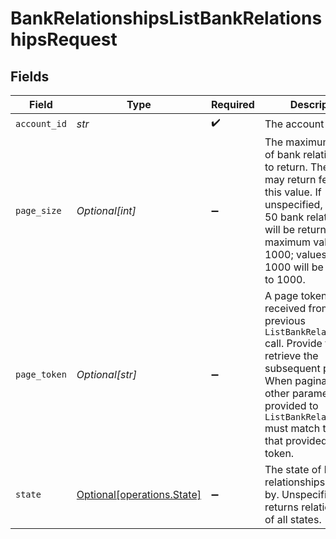 # BankRelationshipsListBankRelationshipsRequest


## Fields

| Field                                                                                                                                                                                                                                          | Type                                                                                                                                                                                                                                           | Required                                                                                                                                                                                                                                       | Description                                                                                                                                                                                                                                    | Example                                                                                                                                                                                                                                        |
| ---------------------------------------------------------------------------------------------------------------------------------------------------------------------------------------------------------------------------------------------- | ---------------------------------------------------------------------------------------------------------------------------------------------------------------------------------------------------------------------------------------------- | ---------------------------------------------------------------------------------------------------------------------------------------------------------------------------------------------------------------------------------------------- | ---------------------------------------------------------------------------------------------------------------------------------------------------------------------------------------------------------------------------------------------- | ---------------------------------------------------------------------------------------------------------------------------------------------------------------------------------------------------------------------------------------------- |
| `account_id`                                                                                                                                                                                                                                   | *str*                                                                                                                                                                                                                                          | :heavy_check_mark:                                                                                                                                                                                                                             | The account id.                                                                                                                                                                                                                                | 01H8FB90ZRRFWXB4XC2JPJ1D4Y                                                                                                                                                                                                                     |
| `page_size`                                                                                                                                                                                                                                    | *Optional[int]*                                                                                                                                                                                                                                | :heavy_minus_sign:                                                                                                                                                                                                                             | The maximum number of bank relationships to return. The service may return fewer than this value. If unspecified, at most 50 bank relationships will be returned. The maximum value is 1000; values above 1000 will be coerced to 1000.        | 100                                                                                                                                                                                                                                            |
| `page_token`                                                                                                                                                                                                                                   | *Optional[str]*                                                                                                                                                                                                                                | :heavy_minus_sign:                                                                                                                                                                                                                             | A page token, received from a previous `ListBankRelationships` call. Provide this to retrieve the subsequent page. When paginating, all other parameters provided to `ListBankRelationships` must match the call that provided the page token. | CMFRGgYQup3BhQgaCSkAQCKS7AAAAA==                                                                                                                                                                                                               |
| `state`                                                                                                                                                                                                                                        | [Optional[operations.State]](../../models/operations/state.md)                                                                                                                                                                                 | :heavy_minus_sign:                                                                                                                                                                                                                             | The state of bank relationships to filter by. Unspecified returns relationships of all states.                                                                                                                                                 | APPROVED                                                                                                                                                                                                                                       |